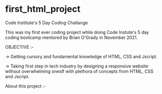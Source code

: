 # first_html_project
Code Institute's 5 Day Coding Challange

This was my first ever coding project while doing Code Instute's 5 day coding bootcamp mentored by Brian O'Grady in November 2021.

OBJECTIVE :- 

-> Getting cursory and fundamental knowledge of HTML, CSS and Jscript.

-> Taking first step in tech industry by designing a responsive website without overwhelming oneslf with plethora of concepts from HTML, CSS and Jscript.

About this project :-
